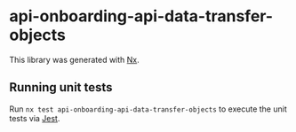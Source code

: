 # api-onboarding-api-data-transfer-objects

This library was generated with [Nx](https://nx.dev).

## Running unit tests

Run `nx test api-onboarding-api-data-transfer-objects` to execute the unit tests via [Jest](https://jestjs.io).
